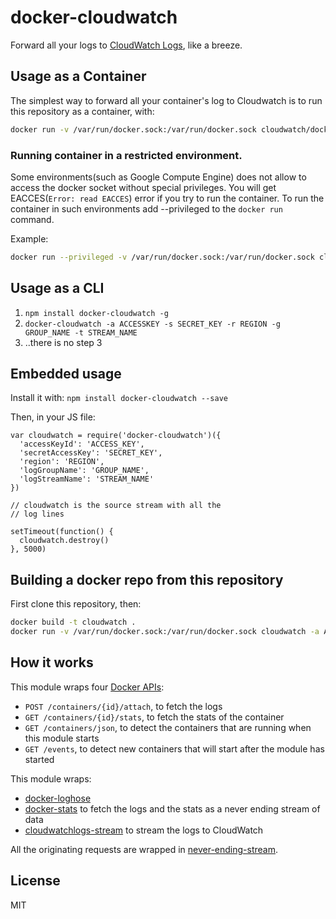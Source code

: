 # docker-cloudwatch

Forward all your logs to [CloudWatch Logs](http://docs.aws.amazon.com/AmazonCloudWatch/latest/DeveloperGuide/WhatIsCloudWatchLogs.html), like a breeze.

## Usage as a Container

The simplest way to forward all your container's log to Cloudwatch is to
run this repository as a container, with:

```sh
docker run -v /var/run/docker.sock:/var/run/docker.sock cloudwatch/docker-cloudwatch -a ACCESSKEY -s SECRET_KEY -r REGION -g GROUP_NAME -t STREAM_NAME
```

### Running container in a restricted environment.
Some environments(such as Google Compute Engine) does not allow to access the docker socket without special privileges. You will get EACCES(`Error: read EACCES`) error if you try to run the container.
To run the container in such environments add --privileged to the `docker run` command. 

Example:
```sh
docker run --privileged -v /var/run/docker.sock:/var/run/docker.sock cloudwatch/docker-cloudwatch -a ACCESSKEY -s SECRET_KEY -r REGION -g GROUP_NAME -t STREAM_NAME
```

## Usage as a CLI

1. `npm install docker-cloudwatch -g`
2. `docker-cloudwatch -a ACCESSKEY -s SECRET_KEY -r REGION -g GROUP_NAME -t STREAM_NAME`
3. ..there is no step 3


## Embedded usage

Install it with: `npm install docker-cloudwatch --save`

Then, in your JS file:

```
var cloudwatch = require('docker-cloudwatch')({
  'accessKeyId': 'ACCESS_KEY',
  'secretAccessKey': 'SECRET_KEY',
  'region': 'REGION',
  'logGroupName': 'GROUP_NAME',
  'logStreamName': 'STREAM_NAME'
})

// cloudwatch is the source stream with all the
// log lines

setTimeout(function() {
  cloudwatch.destroy()
}, 5000)
```

## Building a docker repo from this repository

First clone this repository, then:

```bash
docker build -t cloudwatch .
docker run -v /var/run/docker.sock:/var/run/docker.sock cloudwatch -a ACCESSKEY -s SECRET_KEY -r REGION -g GROUP_NAME -t STREAM_NAME
```

## How it works

This module wraps four [Docker APIs](https://docs.docker.com/reference/api/docker_remote_api_v1.17/):

* `POST /containers/{id}/attach`, to fetch the logs
* `GET /containers/{id}/stats`, to fetch the stats of the container
* `GET /containers/json`, to detect the containers that are running when
  this module starts
* `GET /events`, to detect new containers that will start after the
  module has started

This module wraps:

* [docker-loghose](https://github.com/mcollina/docker-loghose) 
* [docker-stats](https://github.com/pelger/docker-stats) to fetch the logs and the stats as a never ending stream of data
* [cloudwatchlogs-stream](https://github.com/nearform/cloudwatchlogs-stream) to stream the logs to CloudWatch

All the originating requests are wrapped in [never-ending-stream](https://github.com/mcollina/never-ending-stream).

## License

MIT
